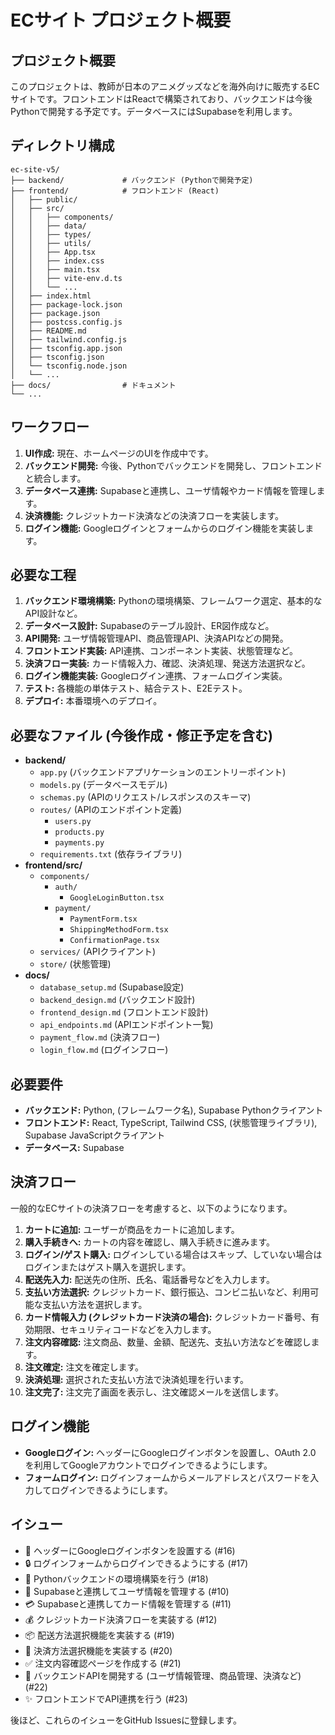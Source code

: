# ECサイト プロジェクト概要

## プロジェクト概要

このプロジェクトは、教師が日本のアニメグッズなどを海外向けに販売するECサイトです。フロントエンドはReactで構築されており、バックエンドは今後Pythonで開発する予定です。データベースにはSupabaseを利用します。

## ディレクトリ構成

```
ec-site-v5/
├── backend/             # バックエンド (Pythonで開発予定)
├── frontend/            # フロントエンド (React)
│   ├── public/
│   ├── src/
│   │   ├── components/
│   │   ├── data/
│   │   ├── types/
│   │   ├── utils/
│   │   ├── App.tsx
│   │   ├── index.css
│   │   ├── main.tsx
│   │   ├── vite-env.d.ts
│   │   └── ...
│   ├── index.html
│   ├── package-lock.json
│   ├── package.json
│   ├── postcss.config.js
│   ├── README.md
│   ├── tailwind.config.js
│   ├── tsconfig.app.json
│   ├── tsconfig.json
│   └── tsconfig.node.json
│   └── ...
├── docs/                # ドキュメント
└── ...
```

## ワークフロー

1. **UI作成:** 現在、ホームページのUIを作成中です。
2. **バックエンド開発:** 今後、Pythonでバックエンドを開発し、フロントエンドと統合します。
3. **データベース連携:** Supabaseと連携し、ユーザ情報やカード情報を管理します。
4. **決済機能:** クレジットカード決済などの決済フローを実装します。
5. **ログイン機能:** Googleログインとフォームからのログイン機能を実装します。

## 必要な工程

1. **バックエンド環境構築:** Pythonの環境構築、フレームワーク選定、基本的なAPI設計など。
2. **データベース設計:** Supabaseのテーブル設計、ER図作成など。
3. **API開発:** ユーザ情報管理API、商品管理API、決済APIなどの開発。
4. **フロントエンド実装:** API連携、コンポーネント実装、状態管理など。
5. **決済フロー実装:** カード情報入力、確認、決済処理、発送方法選択など。
6. **ログイン機能実装:** Googleログイン連携、フォームログイン実装。
7. **テスト:** 各機能の単体テスト、結合テスト、E2Eテスト。
8. **デプロイ:** 本番環境へのデプロイ。

## 必要なファイル (今後作成・修正予定を含む)

- **backend/**
    - `app.py` (バックエンドアプリケーションのエントリーポイント)
    - `models.py` (データベースモデル)
    - `schemas.py` (APIのリクエスト/レスポンスのスキーマ)
    - `routes/` (APIのエンドポイント定義)
        - `users.py`
        - `products.py`
        - `payments.py`
    - `requirements.txt` (依存ライブラリ)
- **frontend/src/**
    - `components/`
        - `auth/`
            - `GoogleLoginButton.tsx`
        - `payment/`
            - `PaymentForm.tsx`
            - `ShippingMethodForm.tsx`
            - `ConfirmationPage.tsx`
    - `services/` (APIクライアント)
    - `store/` (状態管理)
- **docs/**
    - `database_setup.md` (Supabase設定)
    - `backend_design.md` (バックエンド設計)
    - `frontend_design.md` (フロントエンド設計)
    - `api_endpoints.md` (APIエンドポイント一覧)
    - `payment_flow.md` (決済フロー)
    - `login_flow.md` (ログインフロー)

## 必要要件

- **バックエンド:** Python, (フレームワーク名), Supabase Pythonクライアント
- **フロントエンド:** React, TypeScript, Tailwind CSS, (状態管理ライブラリ), Supabase JavaScriptクライアント
- **データベース:** Supabase

## 決済フロー

一般的なECサイトの決済フローを考慮すると、以下のようになります。

1. **カートに追加:** ユーザーが商品をカートに追加します。
2. **購入手続きへ:** カートの内容を確認し、購入手続きに進みます。
3. **ログイン/ゲスト購入:** ログインしている場合はスキップ、していない場合はログインまたはゲスト購入を選択します。
4. **配送先入力:** 配送先の住所、氏名、電話番号などを入力します。
5. **支払い方法選択:** クレジットカード、銀行振込、コンビニ払いなど、利用可能な支払い方法を選択します。
6. **カード情報入力 (クレジットカード決済の場合):** クレジットカード番号、有効期限、セキュリティコードなどを入力します。
7. **注文内容確認:** 注文商品、数量、金額、配送先、支払い方法などを確認します。
8. **注文確定:** 注文を確定します。
9. **決済処理:** 選択された支払い方法で決済処理を行います。
10. **注文完了:** 注文完了画面を表示し、注文確認メールを送信します。

## ログイン機能

- **Googleログイン:** ヘッダーにGoogleログインボタンを設置し、OAuth 2.0 を利用してGoogleアカウントでログインできるようにします。
- **フォームログイン:** ログインフォームからメールアドレスとパスワードを入力してログインできるようにします。

## イシュー

- 🎨 ヘッダーにGoogleログインボタンを設置する (#16)
- 🔒 ログインフォームからログインできるようにする (#17)
- 🐍 Pythonバックエンドの環境構築を行う (#18)
- 🐘 Supabaseと連携してユーザ情報を管理する (#10)
- 💳 Supabaseと連携してカード情報を管理する (#11)
- 💰 クレジットカード決済フローを実装する (#12)
- 📦 配送方法選択機能を実装する (#19)
- 🏦 決済方法選択機能を実装する (#20)
- ✅ 注文内容確認ページを作成する (#21)
- 🚀 バックエンドAPIを開発する (ユーザ情報管理、商品管理、決済など) (#22)
- ✨ フロントエンドでAPI連携を行う (#23)

後ほど、これらのイシューをGitHub Issuesに登録します。
